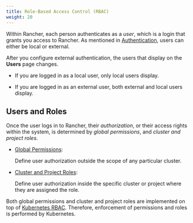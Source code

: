 ```yaml
---
title: Role-Based Access Control (RBAC)
weight: 20
---
```


Within Rancher, each person authenticates as a _user_, which is a login that grants you access to Rancher. As mentioned in [Authentication](https://rancher.com/docs/rancher/v2.6/en/admin-settings/authentication/), users can either be local or external.

After you configure external authentication, the users that display on the **Users** page changes.

- If you are logged in as a local user, only local users display.

- If you are logged in as an external user, both external and local users display.

## Users and Roles

Once the user logs in to Rancher, their _authorization_, or their access rights within the system, is determined by _global permissions_, and _cluster and project roles_.  

- [Global Permissions](https://rancher.com/docs/rancher/v2.6/en/admin-settings/rbac/global-permissions/):

    Define user authorization outside the scope of any particular cluster.

- [Cluster and Project Roles](https://rancher.com/docs/rancher/v2.6/en/admin-settings/rbac/cluster-project-roles/):

    Define user authorization inside the specific cluster or project where they are assigned the role.

Both global permissions and cluster and project roles are implemented on top of [Kubernetes RBAC](https://kubernetes.io/docs/reference/access-authn-authz/rbac/). Therefore, enforcement of permissions and roles is performed by Kubernetes.
